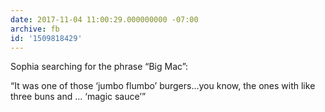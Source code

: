 ```yaml
---
date: 2017-11-04 11:00:29.000000000 -07:00
archive: fb
id: '1509818429'
---
```


Sophia searching for the phrase “Big Mac”:

“It was one of those ‘jumbo flumbo’ burgers...you know, the ones with like three buns and ... ‘magic sauce’”
